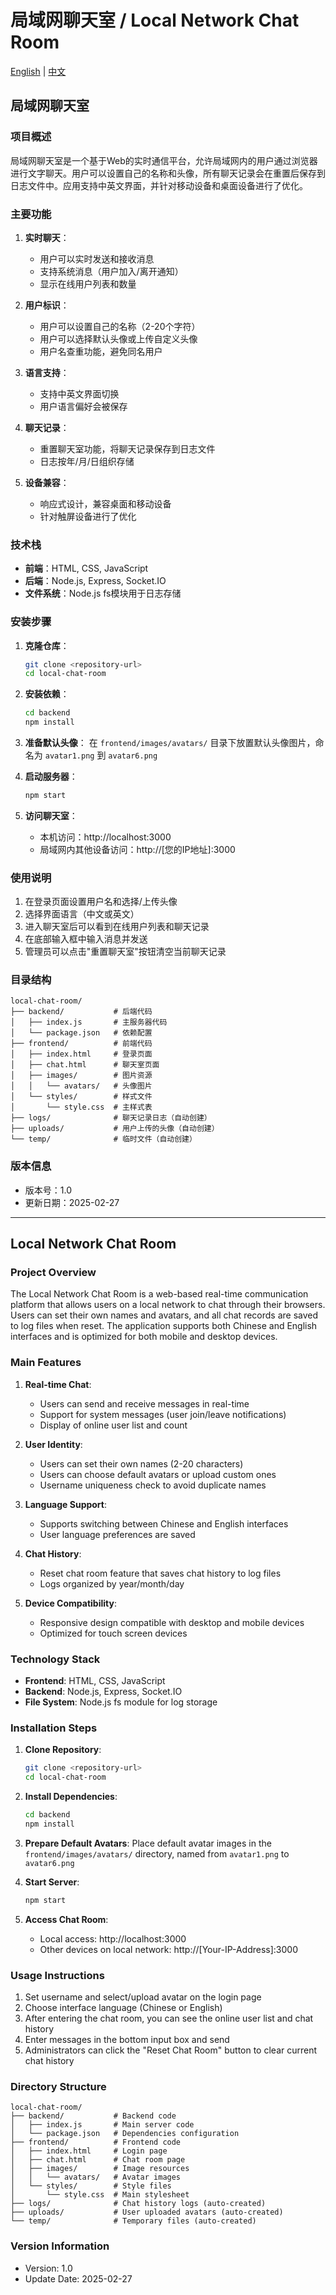 # 局域网聊天室 / Local Network Chat Room

[English](#local-network-chat-room) | [中文](#局域网聊天室-1)

## 局域网聊天室

### 项目概述
局域网聊天室是一个基于Web的实时通信平台，允许局域网内的用户通过浏览器进行文字聊天。用户可以设置自己的名称和头像，所有聊天记录会在重置后保存到日志文件中。应用支持中英文界面，并针对移动设备和桌面设备进行了优化。

### 主要功能
1. **实时聊天**：
   - 用户可以实时发送和接收消息
   - 支持系统消息（用户加入/离开通知）
   - 显示在线用户列表和数量

2. **用户标识**：
   - 用户可以设置自己的名称（2-20个字符）
   - 用户可以选择默认头像或上传自定义头像
   - 用户名查重功能，避免同名用户

3. **语言支持**：
   - 支持中英文界面切换
   - 用户语言偏好会被保存

4. **聊天记录**：
   - 重置聊天室功能，将聊天记录保存到日志文件
   - 日志按年/月/日组织存储

5. **设备兼容**：
   - 响应式设计，兼容桌面和移动设备
   - 针对触屏设备进行了优化

### 技术栈
- **前端**：HTML, CSS, JavaScript
- **后端**：Node.js, Express, Socket.IO
- **文件系统**：Node.js fs模块用于日志存储

### 安装步骤

1. **克隆仓库**：
   ```bash
   git clone <repository-url>
   cd local-chat-room
   ```

2. **安装依赖**：
   ```bash
   cd backend
   npm install
   ```

3. **准备默认头像**：
   在 `frontend/images/avatars/` 目录下放置默认头像图片，命名为 `avatar1.png` 到 `avatar6.png`

4. **启动服务器**：
   ```bash
   npm start
   ```

5. **访问聊天室**：
   - 本机访问：http://localhost:3000
   - 局域网内其他设备访问：http://[您的IP地址]:3000

### 使用说明
1. 在登录页面设置用户名和选择/上传头像
2. 选择界面语言（中文或英文）
3. 进入聊天室后可以看到在线用户列表和聊天记录
4. 在底部输入框中输入消息并发送
5. 管理员可以点击"重置聊天室"按钮清空当前聊天记录

### 目录结构
```
local-chat-room/
├── backend/           # 后端代码
│   ├── index.js       # 主服务器代码
│   └── package.json   # 依赖配置
├── frontend/          # 前端代码
│   ├── index.html     # 登录页面
│   ├── chat.html      # 聊天室页面
│   ├── images/        # 图片资源
│   │   └── avatars/   # 头像图片
│   └── styles/        # 样式文件
│       └── style.css  # 主样式表
├── logs/              # 聊天记录日志（自动创建）
├── uploads/           # 用户上传的头像（自动创建）
└── temp/              # 临时文件（自动创建）
```

### 版本信息
- 版本号：1.0
- 更新日期：2025-02-27

---

## Local Network Chat Room

### Project Overview
The Local Network Chat Room is a web-based real-time communication platform that allows users on a local network to chat through their browsers. Users can set their own names and avatars, and all chat records are saved to log files when reset. The application supports both Chinese and English interfaces and is optimized for both mobile and desktop devices.

### Main Features
1. **Real-time Chat**:
   - Users can send and receive messages in real-time
   - Support for system messages (user join/leave notifications)
   - Display of online user list and count

2. **User Identity**:
   - Users can set their own names (2-20 characters)
   - Users can choose default avatars or upload custom ones
   - Username uniqueness check to avoid duplicate names

3. **Language Support**:
   - Supports switching between Chinese and English interfaces
   - User language preferences are saved

4. **Chat History**:
   - Reset chat room feature that saves chat history to log files
   - Logs organized by year/month/day

5. **Device Compatibility**:
   - Responsive design compatible with desktop and mobile devices
   - Optimized for touch screen devices

### Technology Stack
- **Frontend**: HTML, CSS, JavaScript
- **Backend**: Node.js, Express, Socket.IO
- **File System**: Node.js fs module for log storage

### Installation Steps

1. **Clone Repository**:
   ```bash
   git clone <repository-url>
   cd local-chat-room
   ```

2. **Install Dependencies**:
   ```bash
   cd backend
   npm install
   ```

3. **Prepare Default Avatars**:
   Place default avatar images in the `frontend/images/avatars/` directory, named from `avatar1.png` to `avatar6.png`

4. **Start Server**:
   ```bash
   npm start
   ```

5. **Access Chat Room**:
   - Local access: http://localhost:3000
   - Other devices on local network: http://[Your-IP-Address]:3000

### Usage Instructions
1. Set username and select/upload avatar on the login page
2. Choose interface language (Chinese or English)
3. After entering the chat room, you can see the online user list and chat history
4. Enter messages in the bottom input box and send
5. Administrators can click the "Reset Chat Room" button to clear current chat history

### Directory Structure
```
local-chat-room/
├── backend/           # Backend code
│   ├── index.js       # Main server code
│   └── package.json   # Dependencies configuration
├── frontend/          # Frontend code
│   ├── index.html     # Login page
│   ├── chat.html      # Chat room page
│   ├── images/        # Image resources
│   │   └── avatars/   # Avatar images
│   └── styles/        # Style files
│       └── style.css  # Main stylesheet
├── logs/              # Chat history logs (auto-created)
├── uploads/           # User uploaded avatars (auto-created)
└── temp/              # Temporary files (auto-created)
```

### Version Information
- Version: 1.0
- Update Date: 2025-02-27